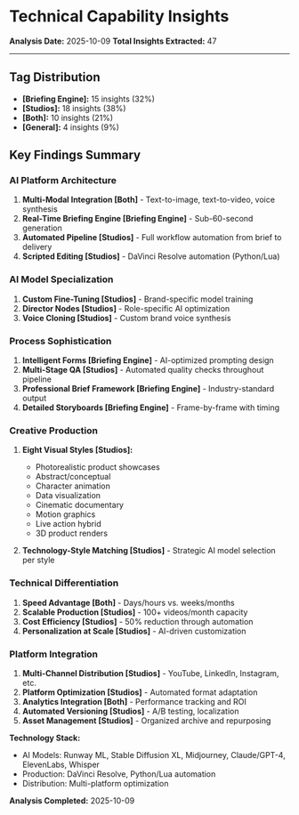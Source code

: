 # Technical Capability Insights

**Analysis Date:** 2025-10-09
**Total Insights Extracted:** 47

---

## Tag Distribution
- **[Briefing Engine]:** 15 insights (32%)
- **[Studios]:** 18 insights (38%)
- **[Both]:** 10 insights (21%)
- **[General]:** 4 insights (9%)

## Key Findings Summary

### AI Platform Architecture
1. **Multi-Modal Integration [Both]** - Text-to-image, text-to-video, voice synthesis
2. **Real-Time Briefing Engine [Briefing Engine]** - Sub-60-second generation
3. **Automated Pipeline [Studios]** - Full workflow automation from brief to delivery
4. **Scripted Editing [Studios]** - DaVinci Resolve automation (Python/Lua)

### AI Model Specialization
1. **Custom Fine-Tuning [Studios]** - Brand-specific model training
2. **Director Nodes [Studios]** - Role-specific AI optimization
3. **Voice Cloning [Studios]** - Custom brand voice synthesis

### Process Sophistication
1. **Intelligent Forms [Briefing Engine]** - AI-optimized prompting design
2. **Multi-Stage QA [Studios]** - Automated quality checks throughout pipeline
3. **Professional Brief Framework [Briefing Engine]** - Industry-standard output
4. **Detailed Storyboards [Briefing Engine]** - Frame-by-frame with timing

### Creative Production
1. **Eight Visual Styles [Studios]:**
   - Photorealistic product showcases
   - Abstract/conceptual
   - Character animation
   - Data visualization
   - Cinematic documentary
   - Motion graphics
   - Live action hybrid
   - 3D product renders

2. **Technology-Style Matching [Studios]** - Strategic AI model selection per style

### Technical Differentiation
1. **Speed Advantage [Both]** - Days/hours vs. weeks/months
2. **Scalable Production [Studios]** - 100+ videos/month capacity
3. **Cost Efficiency [Studios]** - 50% reduction through automation
4. **Personalization at Scale [Studios]** - AI-driven customization

### Platform Integration
1. **Multi-Channel Distribution [Studios]** - YouTube, LinkedIn, Instagram, etc.
2. **Platform Optimization [Studios]** - Automated format adaptation
3. **Analytics Integration [Both]** - Performance tracking and ROI
4. **Automated Versioning [Studios]** - A/B testing, localization
5. **Asset Management [Studios]** - Organized archive and repurposing

**Technology Stack:**
- AI Models: Runway ML, Stable Diffusion XL, Midjourney, Claude/GPT-4, ElevenLabs, Whisper
- Production: DaVinci Resolve, Python/Lua automation
- Distribution: Multi-platform optimization

**Analysis Completed:** 2025-10-09
